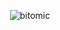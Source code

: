 <p align="center"> <img src="https://github-readme-stats.vercel.app/api?username=bitomic&show_icons=true&theme=gotham" alt="bitomic" /> </p>
